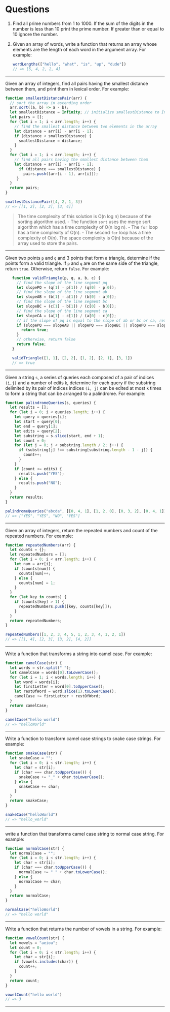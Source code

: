 # Questions

1. Find all prime numbers from 1 to 1000. If the sum of the digits in the number is less than 10 print the prime number. If greater than or equal to 10 ignore the number.

2. Given an array of words, write a function that returns an array whose elements are the length of each word in the argument array. For example:

   ```js
   wordLengths(["hello", "what", "is", "up", "dude"])
   // => [5, 4, 2, 2, 4]
   ```

____

Given an array of integers, find all pairs having the smallest distance between them, and print them in lexical order. For example:

  ```js
  function smallestDistancePair(arr) {
    // sort the array in ascending order
    arr.sort((a, b) => a - b);
    let smallestDistance = Infinity; // initialize smallestDistance to Infinity
    let pairs = [];
    for (let i = 1; i < arr.length; i++) {
      // find the smallest distance between two elements in the array
      let distance = arr[i] - arr[i - 1];
      if (distance < smallestDistance) {
        smallestDistance = distance;
      }
    }
    for (let i = 1; i < arr.length; i++) {
      // find all pairs having the smallest distance between them
      let distance = arr[i] - arr[i - 1];
        if (distance === smallestDistance) {
          pairs.push([arr[i - 1], arr[i]]);
       }
    }
    return pairs;
  }

  smallestDistancePair([4, 2, 1, 3])
  // => [[1, 2], [2, 3], [3, 4]]
  ```

  > The time complexity of this solution is O(n log n) because of the sorting algorithm used.
    - The function `sort` uses the merge sort algorithm which has a time complexity of O(n log n).
    - The `for` loop has a time complexity of O(n).
    - The second `for` loop has a time complexity of O(n).
  > The space complexity is O(n) because of the array used to store the pairs.

____

Given two points `p` and `q` and 3 points that form a triangle, determine if the points form a valid triangle. If `p` and `q` are on the same side of the triangle, return `true`. Otherwise, return `false`. For example:

  ```js
     function validTriangle(p, q, a, b, c) {
       // find the slope of the line segment pq
       let slopePQ = (q[1] - p[1]) / (q[0] - p[0]);
       // find the slope of the line segment ab
       let slopeAB = (b[1] - a[1]) / (b[0] - a[0]);
       // find the slope of the line segment bc
       let slopeBC = (c[1] - b[1]) / (c[0] - b[0]);
       // find the slope of the line segment ca
       let slopeCA = (a[1] - c[1]) / (a[0] - c[0]);
       // if the slope of pq is equal to the slope of ab or bc or ca, return true
       if (slopePQ === slopeAB || slopePQ === slopeBC || slopePQ === slopeCA) {
         return true;
       }
       // otherwise, return false
       return false;
     }

     validTriangle([1, 1], [2, 2], [1, 2], [2, 1], [3, 1])
     // => true
  ```

____

Given a string `s`, a series of queries each composed of a pair of indices `(i,j)` and a number of edits `k`, determine for each query if the substring  delimited by its pair of indices indices `(i, j)` can be edited at most `k` times to form a string that can be arranged to a palindrome. For example:

```js
function palindromeQueries(s, queries) {
  let results = [];
  for (let i = 0; i < queries.length; i++) {
    let query = queries[i];
    let start = query[0];
    let end = query[1];
    let edits = query[2];
    let substring = s.slice(start, end + 1);
    let count = 0;
    for (let j = 0; j < substring.length / 2; j++) {
      if (substring[j] !== substring[substring.length - 1 - j]) {
        count++;
      }
    }
    if (count <= edits) {
      results.push("YES");
    } else {
      results.push("NO");
    }
  }
  return results;
}

palindromeQueries("abcda", [[0, 4, 1], [1, 2, 0], [0, 3, 2], [0, 4, 1]])
// => ["YES", "YES", "NO", "YES"]
```

____

Given an array of integers, return the repeated numbers and count of the repeated numbers. For example:

```js
function repeatedNumbers(arr) {
  let counts = {};
  let repeatedNumbers = [];
  for (let i = 0; i < arr.length; i++) {
    let num = arr[i];
    if (counts[num]) {
      counts[num]++;
    } else {
      counts[num] = 1;
    }
  }
  for (let key in counts) {
    if (counts[key] > 1) {
      repeatedNumbers.push([key, counts[key]]);
    }
  }
  return repeatedNumbers;
}

repeatedNumbers([1, 2, 3, 4, 5, 1, 2, 3, 4, 1, 2, 1])
// => [[1, 4], [2, 3], [3, 2], [4, 2]]
```

____

Write a function that transforms a string into camel case. For example:

```js
function camelCase(str) {
  let words = str.split(" ");
  let camelCase = words[0].toLowerCase();
  for (let i = 1; i < words.length; i++) {
    let word = words[i];
    let firstLetter = word[0].toUpperCase();
    let restOfWord = word.slice(1).toLowerCase();
    camelCase += firstLetter + restOfWord;
  }
  return camelCase;
}

camelCase("hello world")
// => "helloWorld"
```

____

Write a function to transform camel case strings to snake case strings. For example:

```js
function snakeCase(str) {
  let snakeCase = "";
  for (let i = 0; i < str.length; i++) {
    let char = str[i];
    if (char === char.toUpperCase()) {
      snakeCase += "_" + char.toLowerCase();
    } else {
      snakeCase += char;
    }
  }
  return snakeCase;
}

snakeCase("helloWorld")
// => "hello_world"
```

____

write a function that transforms camel case string to normal case string. For example:

```js
function normalCase(str) {
  let normalCase = "";
  for (let i = 0; i < str.length; i++) {
    let char = str[i];
    if (char === char.toUpperCase()) {
      normalCase += " " + char.toLowerCase();
    } else {
      normalCase += char;
    }
  }
  return normalCase;
}

normalCase("helloWorld")
// => "hello world"
```

____

Write a function that returns the number of vowels in a string. For example:

```js
function vowelCount(str) {
  let vowels = "aeiou";
  let count = 0;
  for (let i = 0; i < str.length; i++) {
    let char = str[i];
    if (vowels.includes(char)) {
      count++;
    }
  }
  return count;
}

vowelCount("hello world")
// => 3
```

____